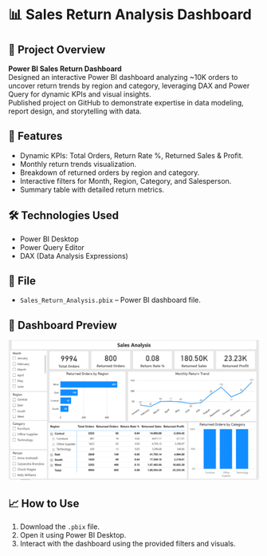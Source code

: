 # 📊 Sales Return Analysis Dashboard

## 📝 Project Overview

**Power BI Sales Return Dashboard**  
Designed an interactive Power BI dashboard analyzing ~10K orders to uncover return trends by region and category, leveraging DAX and Power Query for dynamic KPIs and visual insights.  
Published project on GitHub to demonstrate expertise in data modeling, report design, and storytelling with data.  

## 🚀 Features

- Dynamic KPIs: Total Orders, Return Rate %, Returned Sales & Profit.
- Monthly return trends visualization.
- Breakdown of returned orders by region and category.
- Interactive filters for Month, Region, Category, and Salesperson.
- Summary table with detailed return metrics.

## 🛠️ Technologies Used

- Power BI Desktop
- Power Query Editor
- DAX (Data Analysis Expressions)

## 📂 File

- `Sales_Return_Analysis.pbix` – Power BI dashboard file.

## 📸 Dashboard Preview

![Dashboard Preview](dashboard_preview.PNG)

## 📈 How to Use

1. Download the `.pbix` file.
2. Open it using Power BI Desktop.
3. Interact with the dashboard using the provided filters and visuals.

